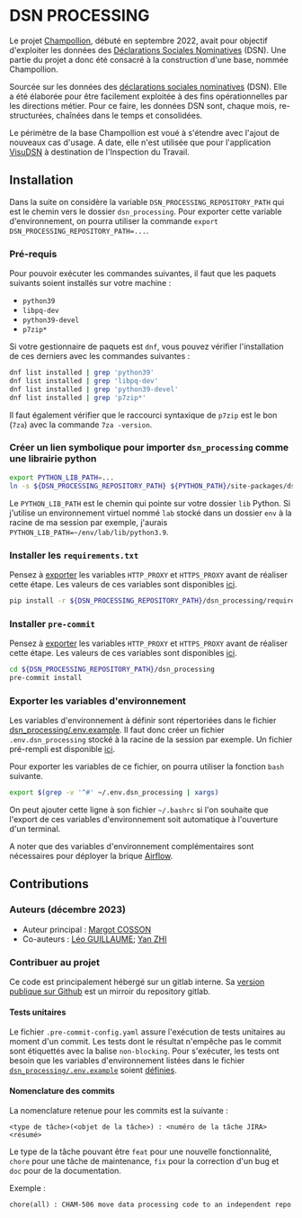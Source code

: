 # DSN PROCESSING

Le projet [Champollion](https://www.eig.numerique.gouv.fr/defis/champollion/), débuté en septembre 2022, avait pour objectif d'exploiter les données des [Déclarations Sociales Nominatives](https://entreprendre.service-public.fr/vosdroits/F34059) (DSN). Une partie du projet a donc été consacré à la construction d'une base, nommée Champollion.

Sourcée sur les données des [déclarations sociales nominatives](https://www.net-entreprises.fr/media/documentation/dsn-cahier-technique-2023.1.pdf) (DSN). Elle a été élaborée pour être facilement exploitée à des fins opérationnelles par les directions métier. Pour ce faire, les données DSN sont, chaque mois, re-structurées, chaînées dans le temps et consolidées.

Le périmètre de la base Champollion est voué à s'étendre avec l'ajout de nouveaux cas d'usage. A date, elle n'est utilisée que pour l'application [VisuDSN](https://github.com/DNUM-SocialGouv/champollion-front) à destination de l'Inspection du Travail.

## Installation

Dans la suite on considère la variable `DSN_PROCESSING_REPOSITORY_PATH` qui est le chemin vers le dossier `dsn_processing`. Pour exporter cette variable d'environnement, on pourra utiliser la commande `export DSN_PROCESSING_REPOSITORY_PATH=...`.

### Pré-requis

Pour pouvoir exécuter les commandes suivantes, il faut que les paquets suivants soient installés sur votre machine :

- `python39`
- `libpq-dev`
- `python39-devel`
- `p7zip*`

Si votre gestionnaire de paquets est `dnf`, vous pouvez vérifier l'installation de ces derniers avec les commandes suivantes :

``` bash
dnf list installed | grep 'python39'
dnf list installed | grep 'libpq-dev'
dnf list installed | grep 'python39-devel'
dnf list installed | grep 'p7zip*'
```

Il faut également vérifier que le raccourci syntaxique de `p7zip` est le bon (`7za`) avec la commande `7za -version`.

### Créer un lien symbolique pour importer `dsn_processing` comme une librairie python

```bash
export PYTHON_LIB_PATH=...
ln -s ${DSN_PROCESSING_REPOSITORY_PATH} ${PYTHON_PATH}/site-packages/dsn_processing
```

Le `PYTHON_LIB_PATH` est le chemin qui pointe sur votre dossier `lib` Python. Si j'utilise un environnement virtuel nommé `lab` stocké dans un dossier `env` à la racine de ma session par exemple, j'aurais `PYTHON_LIB_PATH=~/env/lab/lib/python3.9`.

### Installer les `requirements.txt`

Pensez à [exporter](#exporter-les-variables-denvironnement) les variables `HTTP_PROXY` et `HTTPS_PROXY` avant de réaliser cette étape. Les valeurs de ces variables sont disponibles [ici](https://msociauxfr.sharepoint.com/:t:/r/teams/EIG71/Documents%20partages/General/Commun/D%C3%A9veloppement/.env.prefilled/.env.dsn_processing.prefilled.txt?csf=1&web=1&e=GchPW6).

```bash
pip install -r ${DSN_PROCESSING_REPOSITORY_PATH}/dsn_processing/requirements.txt
```

### Installer `pre-commit`

Pensez à [exporter](#exporter-les-variables-denvironnement) les variables `HTTP_PROXY` et `HTTPS_PROXY` avant de réaliser cette étape. Les valeurs de ces variables sont disponibles [ici](https://msociauxfr.sharepoint.com/:t:/r/teams/EIG71/Documents%20partages/General/Commun/D%C3%A9veloppement/.env.prefilled/.env.dsn_processing.prefilled.txt?csf=1&web=1&e=GchPW6).

```bash
cd ${DSN_PROCESSING_REPOSITORY_PATH}/dsn_processing
pre-commit install
```

### Exporter les variables d'environnement

Les variables d'environnement à définir sont répertoriées dans le fichier [dsn_processing/.env.example](https://gitlab.intranet.social.gouv.fr/champollion/dsn_processing/blob/dev/.env.example). Il faut donc créer un fichier `.env.dsn_processing` stocké à la racine de la session par exemple. Un fichier pré-rempli est disponible [ici](https://msociauxfr.sharepoint.com/:t:/r/teams/EIG71/Documents%20partages/General/Commun/D%C3%A9veloppement/.env.prefilled/.env.dsn_processing.prefilled.txt?csf=1&web=1&e=E74wja).

Pour exporter les variables de ce fichier, on pourra utiliser la fonction `bash` suivante.

```bash
export $(grep -v '^#' ~/.env.dsn_processing | xargs)
```

On peut ajouter cette ligne à son fichier `~/.bashrc` si l'on souhaite que l'export de ces variables d'environnement soit automatique à l'ouverture d'un terminal.

A noter que des variables d'environnement complémentaires sont nécessaires pour déployer la brique [Airflow](docs/integration/pipeline/dags_et_orchestrateurs.md#déploiement).

## Contributions

### Auteurs (décembre 2023)

- Auteur principal : [Margot COSSON](https://github.com/margotcosson)
- Co-auteurs : [Léo GUILLAUME](mailto:leoguillaume1@gmail.com); [Yan ZHI](mailto:yan.zhi@sg.social.gouv.fr)

### Contribuer au projet

Ce code est principalement hébergé sur un gitlab interne. Sa [version publique sur Github](https://github.com/DNUM-SocialGouv/dsn_processing) est un mirroir du repository gitlab.

#### Tests unitaires

Le fichier `.pre-commit-config.yaml` assure l'exécution de tests unitaires au moment d'un commit. Les tests dont le résultat n'empêche pas le commit sont étiquettés avec la balise `non-blocking`. Pour s'exécuter, les tests ont besoin que les variables d'environnement listées dans le fichier [`dsn_processing/.env.example`](https://gitlab.intranet.social.gouv.fr/champollion/dsn_processing/blob/dev/.env.example) soient [définies](#exporter-les-variables-denvironnement).

#### Nomenclature des commits

La nomenclature retenue pour les commits est la suivante : 

```
<type de tâche>(<objet de la tâche>) : <numéro de la tâche JIRA> <résumé>
```

Le type de la tâche pouvant être `feat` pour une nouvelle fonctionnalité, `chore` pour une tâche de maintenance, `fix` pour la correction d'un bug et `doc` pour de la documentation.

Exemple :

```
chore(all) : CHAM-506 move data processing code to an independent repo
```
